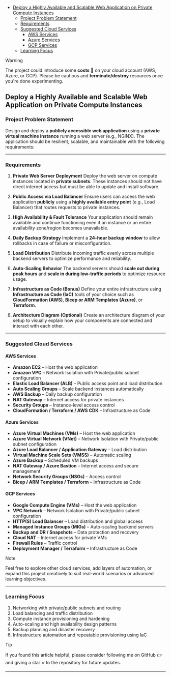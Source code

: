 - [Deploy a Highly Available and Scalable Web Application on Private Compute Instances](#deploy-a-highly-available-and-scalable-web-application-on-private-compute-instances)
  - [Project Problem Statement](#project-problem-statement)
  - [Requirements](#requirements)
  - [Suggested Cloud Services](#suggested-cloud-services)
    - [AWS Services](#aws-services)
    - [Azure Services](#azure-services)
    - [GCP Services](#gcp-services)
  - [Learning Focus](#learning-focus)

> [!Warning]
> The project could introduce some **costs** 💸 on your cloud account (AWS, Azure, or GCP). Please be cautious and **terminate/destroy** resources once you're done experimenting.

## Deploy a Highly Available and Scalable Web Application on Private Compute Instances

### Project Problem Statement

Design and deploy a **publicly accessible web application** using a **private virtual machine instance** running a web server (e.g., NGINX). The application should be resilient, scalable, and maintainable with the following requirements:

---

### Requirements

1. **Private Web Server Deployment**
   Deploy the web server on compute instances located in **private subnets**. These instances should not have direct internet access but must be able to update and install software.

2. **Public Access via Load Balancer**
   Ensure users can access the web application **publicly** using a **highly available entry point** (e.g., Load Balancer) that routes requests to private instances.

3. **High Availability & Fault Tolerance**
   Your application should remain available and continue functioning even if an instance or an entire availability zone/region becomes unavailable.

4. **Daily Backup Strategy**
   Implement a **24-hour backup window** to allow rollbacks in case of failure or misconfiguration.

5. **Load Distribution**
   Distribute incoming traffic evenly across multiple backend servers to optimize performance and reliability.

6. **Auto-Scaling Behavior**
   The backend servers should **scale out during peak hours** and **scale in during low-traffic periods** to optimize resource usage.

7. **Infrastructure as Code (Bonus)**
   Define your entire infrastructure using **Infrastructure as Code (IaC)** tools of your choice such as **CloudFormation (AWS)**, **Bicep or ARM Templates (Azure)**, or **Terraform**.

8. **Architecture Diagram (Optional)**
   Create an architecture diagram of your setup to visually explain how your components are connected and interact with each other.

---

### Suggested Cloud Services

#### AWS Services
* **Amazon EC2** – Host the web application
* **Amazon VPC** – Network Isolation with Private/public subnet configuration
* **Elastic Load Balancer (ALB)** – Public access point and load distribution
* **Auto Scaling Groups** – Scale backend instances automatically
* **AWS Backup** – Daily backup configuration
* **NAT Gateway** – Internet access for private instances
* **Security Groups** – Instance-level access control
* **CloudFormation / Terraform / AWS CDK** – Infrastructure as Code

#### Azure Services
* **Azure Virtual Machines (VMs)** – Host the web application
* **Azure Virtual Network (VNet)** – Network Isolation with Private/public subnet configuration
* **Azure Load Balancer / Application Gateway** – Load distribution
* **Virtual Machine Scale Sets (VMSS)** – Automatic scaling
* **Azure Backup** – Scheduled VM backups
* **NAT Gateway / Azure Bastion** – Internet access and secure management
* **Network Security Groups (NSGs)** – Access control
* **Bicep / ARM Templates / Terraform** – Infrastructure as Code

#### GCP Services
* **Google Compute Engine (VMs)** – Host the web application
* **VPC Network** – Network Isolation with Private/public subnet configuration
* **HTTP(S) Load Balancer** – Load distribution and global access
* **Managed Instance Groups (MIGs)** – Auto-scaling backend servers
* **Backup and DR / Snapshots** – Data protection and recovery
* **Cloud NAT** – Internet access for private VMs
* **Firewall Rules** – Traffic control
* **Deployment Manager / Terraform** – Infrastructure as Code

> [!Note]
> Feel free to explore other cloud services, add layers of automation, or expand this project creatively to suit real-world scenarios or advanced learning objectives.

---

### Learning Focus

1. Networking with private/public subnets and routing
2. Load balancing and traffic distribution
3. Compute instance provisioning and hardening
4. Auto-scaling and high availability design patterns
5. Backup planning and disaster recovery
6. Infrastructure automation and repeatable provisioning using IaC


> [!TIP]
> If you found this article helpful, please consider following me on GitHub 👉 and giving a star :star: to the repository for future updates.
---
